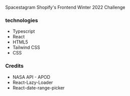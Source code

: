 Spacestagram Shopify's Frontend Winter 2022 Challenge


### technologies 
- Typescript
- React
- HTML5
- Tailwind CSS
- CSS

### Credits 
 - NASA API - APOD
 - React-Lazy-Loader 
 - React-date-range-picker
